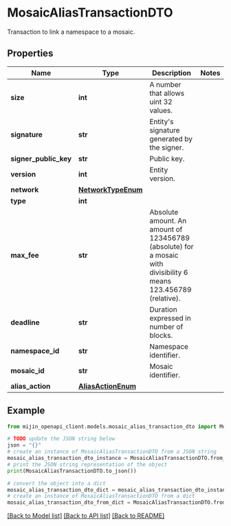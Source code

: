 # MosaicAliasTransactionDTO

Transaction to link a namespace to a mosaic.

## Properties

Name | Type | Description | Notes
------------ | ------------- | ------------- | -------------
**size** | **int** | A number that allows uint 32 values. | 
**signature** | **str** | Entity&#39;s signature generated by the signer. | 
**signer_public_key** | **str** | Public key. | 
**version** | **int** | Entity version. | 
**network** | [**NetworkTypeEnum**](NetworkTypeEnum.md) |  | 
**type** | **int** |  | 
**max_fee** | **str** | Absolute amount. An amount of 123456789 (absolute) for a mosaic with divisibility 6 means 123.456789 (relative). | 
**deadline** | **str** | Duration expressed in number of blocks. | 
**namespace_id** | **str** | Namespace identifier. | 
**mosaic_id** | **str** | Mosaic identifier. | 
**alias_action** | [**AliasActionEnum**](AliasActionEnum.md) |  | 

## Example

```python
from mijin_openapi_client.models.mosaic_alias_transaction_dto import MosaicAliasTransactionDTO

# TODO update the JSON string below
json = "{}"
# create an instance of MosaicAliasTransactionDTO from a JSON string
mosaic_alias_transaction_dto_instance = MosaicAliasTransactionDTO.from_json(json)
# print the JSON string representation of the object
print(MosaicAliasTransactionDTO.to_json())

# convert the object into a dict
mosaic_alias_transaction_dto_dict = mosaic_alias_transaction_dto_instance.to_dict()
# create an instance of MosaicAliasTransactionDTO from a dict
mosaic_alias_transaction_dto_from_dict = MosaicAliasTransactionDTO.from_dict(mosaic_alias_transaction_dto_dict)
```
[[Back to Model list]](../README.md#documentation-for-models) [[Back to API list]](../README.md#documentation-for-api-endpoints) [[Back to README]](../README.md)


